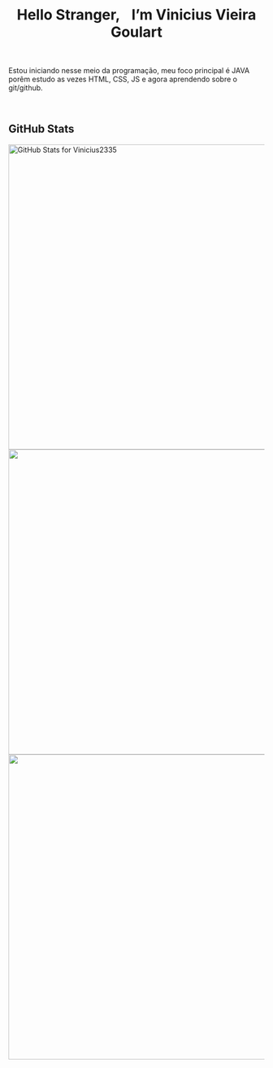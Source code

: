 <h1 align="center">
   Hello Stranger, <img src="https://raw.githubusercontent.com/kaueMarques/kaueMarques/master/hi.gif" width="10px" height="30px"> I’m Vinicius Vieira Goulart
</h1>

<br>

<p>
  Estou iniciando nesse meio da programação, meu foco principal é JAVA porêm estudo as vezes HTML, CSS, JS e agora aprendendo sobre o git/github.
</p>

<br>

## GitHub Stats

<img src="https://github-readme-stats.vercel.app/api?username=Vinicius2335&show_icons=true&include_all_commits=true&count_private=default&theme=midnight-purple&layout=compact" alt="GitHub Stats for Vinicius2335" width="600">

<img src="https://github-readme-streak-stats.herokuapp.com?user=Vinicius2335&theme=midnight-purple" width="600">

<img src="https://github-readme-stats.vercel.app/api/top-langs/?username=Vinicius2335&layout=compact&theme=midnight-purple&langs_count=5" width="600">


<!---
Vinicius2335/Vinicius2335 is a ✨ special ✨ repository because its `README.md` (this file) appears on your GitHub profile.
You can click the Preview link to take a look at your changes.

- 👋 Hi, I’m Vinicius Vieira Goulart

- 👀 Estou aprendendo programação, meu principal interesse é java porem estudo bastante html, css e agora o uso do git/github

- 🌱 I’m currently learning java

- 💞️ I’m looking to collaborate on ...

- 📫 How to reach me ...
--->
